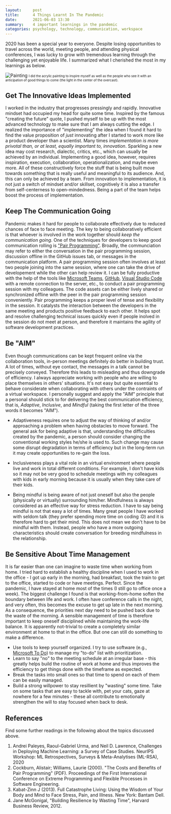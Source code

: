 ```yaml
---
layout:     post
title:      4 Things Learnt In The Pandemic 
date:       2021-06-03 13:30
summary:    4 important learnings in the pandemic 
categories: psychology, technology, communication, workspace
---
```


2020 has been a special year to everyone. Despite losing opportunities to travel
across the world, meeting people, and attending physical conferences, I was
lucky to grow with tremendous learning through the challenging yet enjoyable
life. I summarized what I cherished the most in my learnings as below.

![Painting](https://yueguoguo.github.io/images/silverlight.jpg) <font size="1">I
did the acrylic painting to inspire myself as well as the people who see it with
an anticipation of good things to come (the light in the center of the
overcast).</font>

## Get The Innovative Ideas Implemented

I worked in the industry that progresses pressingly and rapidly. Innovative
mindset had occupied my head for quite some time. Inspired by the famous
"creating the future" quote, I pushed myself to be up with the most advanced
technology to make sure that I am always cutting the edge. I realized the
importance of "implementing" the idea when I found it hard to find the value
proposition of *just* innovating after I started to work more like a product
developer than a scientist. Many times *implementation is more privotal than, or
at least, equally important to, innovation*. Sparkling a new idea may cost
research, dialectic, critics, etc., which can usually be achieved by an
individual. Implementing a good idea, however, requires inspiration, execution,
collaboration, operationalization, and maybe even more. All of these
constructively force the stuff that is being built move towards something that
is really useful and meaningful to its audience. And, this can only be achieved
by a team. From innovation to implementation, it is not just a switch of mindset
and/or skillset, cognitively it is also a transfer from self-centerness to
open-mindedness. Being a part of the team helps boost the process of
implementation. 

## Keep The Communication Going

Pandemic makes it hard for people to collaborate effectively due to reduced
chances of face to face meeting. The key to being collaboratively efficient is
that whoever is involved in the work together should *keep the communication
going*. One of the techniques for developers to keep good communication rolling
is ["Pair Programming"](https://en.wikipedia.org/wiki/Pair_programming).
Broadly, the communciation may refer to either the conversation in the pair
programming session, discussion offline in the GitHub issues tab, or messages in
the communication platform. A pair programming session often involves at least
two people joining into the same session, where one can take the drive of
developement while the other can help review it. I can be fully productive with
the help of the tools like [Microsoft Teams](https://www.microsoft.com/en-sg/microsoft-teams/group-chat-software), [GitHub](https://github.com/), [Visual Studio Code](https://code.visualstudio.com/) with a
remote connection to the server, etc., to conduct a pair programming session
with my colleagues. The code assets can be either lively shared or synchronized
offline with the peer in the pair programming session conveniently. Pair
programming keeps a proper level of tense and flexibility in the session. It
catalysts the interaction between the developers in the same meeting and
products positive feedback to each other. It helps spot and resolve challenging
technical issues quickly even if people inolved in the session do not meet at
person, and therefore it maintains the agility of software development
practices.

## Be "AIM" 

Even though communications can be kept frequent online via the collaboration
tools, in-person meetings definitely do better in building trust. A lot of
times, without eye contact, the messages in a talk cannot be precisely conveyed.
Therefore this leads to misleading and thus downgrade of efficiency. I always
appreciate working with people who are willing to place themselves in others'
situations. It's not easy but quite essential to behave considerate when
collaborating with others under the contraints of a virtual workspace. I
personally suggest and apply the "AIM" principle that a personal should stick to
for delivering the best communication efficiency, that is, *Adaptive*,
*Inclusive*, and *Mindful* (taking the first letter of the three words it
becomes "AIM").

* Adaptiveness requires one to adjust the way of thinking of and/or approaching
  a problem when having obstacles to move forward. The general ask for being
  adaptive is that, understanding the difficulties created by the pandemic, a
  person should consider changing the conventional working styles he/she is used
  to. Such change may cause some disrupt degradation in terms of efficiency but
  in the long-term run it may create opportunities to re-gain the loss.

* Inclusiveness plays a vital role in an virtual environment where people live
  and work in total different conditions. For example, I don't have kids so it
  may not be very good to schedule meetings with my colleagues with kids in
  early morning because it is usually when they take care of their kids.

* Being mindful is being aware of not just oneself but also the people
  (physically or virtually) surrounding him/her. Mindfulness is always
  considered as an effective way for stress reduction. I have to say being
  mindful is not that easy a lot of times. Many great people I have worked with
  seldom talk (they prefer spending more time on coding :D) and it is therefore
  hard to get their mind. This does not mean we don't have to be mindful with
  them. Instead, people who have a more outgoing characteristics should create
  conversation for breeding mindfulness in the relationship.

## Be Sensitive About Time Management

It is far easier than one can imagine to waste time when working from home. I
tried hard to establish a healthy discipline when I used to work in the office -
I got up early in the morning, had breakfast, took the train to get to the
office, started to code or have meetings. Perfect. Since the pandemic, I have
stayed at home most of the times (I still go to office once a week). The biggest
challenge I found is that working-from-home soften the boundary between life and
work. I often have conference calls in the night, and very often, this becomes
the excuse to get up late in the next morning. As a consequence, the priorities
next day need to be pushed back due to the waste of the morning. A sensible
management of time is therefore important to keep oneself disciplined while
maintaining the work-life balance. It is apparently not-trivial to create a
completely similar environment at home to that in the office. But one can still
do something to make a difference. 

* Use tools to keep yourself organized. I try to use software (e.g., [Microsoft
  To Do](https://todo.microsoft.com/tasks/)) to manage my "to-do" list with
  prioritization.
* Learn to say "no" to the meeting schedule at an irregular base - this greatly
  helps build the routine of work at home and thus improves the efficiency to
  get things done with the timeframe as expected.
* Break the tasks into small ones so that time to spend on each of them can be
  easily managed. 
* Build a strong willpower to stay resillient by "wasting" some time. Take on
  some tasks that are easy to tackle with, pet your cats, gaze at nowhere for a
  few minutes - these all contribute to emotionally strengthen the will to stay
  focused when back to desk.

## References

Find some further readings in the following about the topics discussed above. 

1. Andrei Paleyes, Raoul-Gabriel Urma, and Neil D. Lawrence, Challenges in
   Deploying Machine Learning: a Survey of Case Studies. NeurIPS Workshop: ML
   Retrospectives, Surveys & Meta-Analytises (ML-RSA), 2020 
1. Cockburn, Alistair; Williams, Laurie (2000). "The Costs and Benefits of Pair
   Programming" (PDF). Proceedings of the First International Conference on
   Extreme Programming and Flexible Processes in Software Engineering.
1. Kabat-Zinn J (2013). Full Catastrophe Living: Using the Wisdom of Your Body
   and Mind to Face Stress, Pain, and Illness. New York: Bantam Dell.
1. Jane McGonigal, "Building Resilience by Wasting Time", Harvard Business
   Review, 2012.

